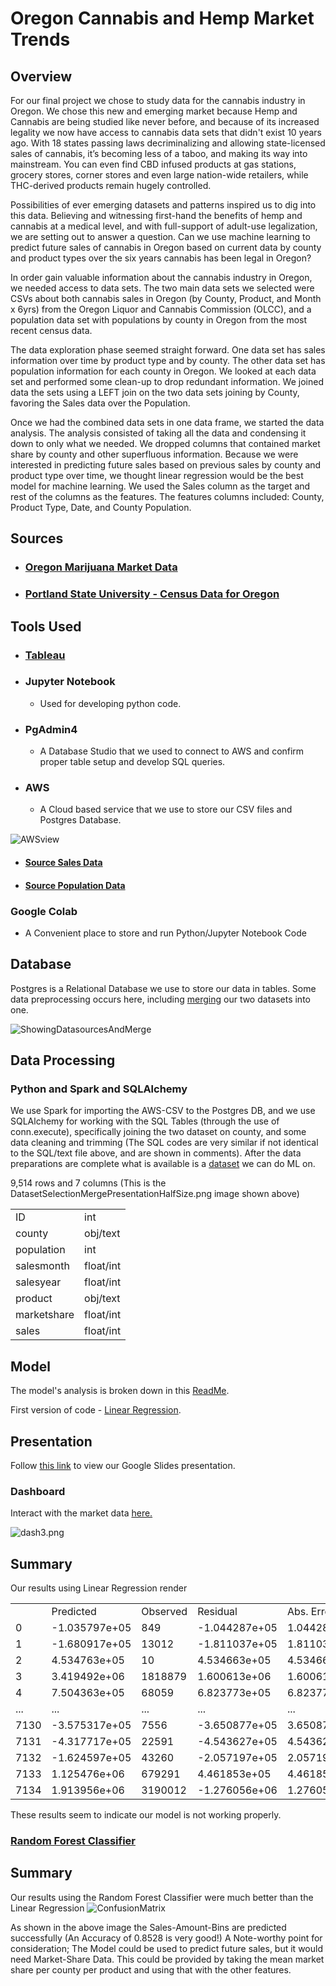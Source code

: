 # Oregon Cannabis and Hemp Market Trends

## Overview
For our final project we chose to study data for the cannabis industry in Oregon. We chose this new and emerging market because Hemp and Cannabis are being studied like never before, and because of its increased legality we now have access to cannabis data sets that didn't exist 10 years ago. With 18 states passing laws decriminalizing and allowing state-licensed sales of cannabis, it’s becoming less of a taboo, and making its way into mainstream. You can even find CBD infused products at gas stations, grocery stores, corner stores and even large nation-wide retailers, while THC-derived products remain hugely controlled.

Possibilities of ever emerging datasets and patterns inspired us to dig into this data. Believing and witnessing first-hand the benefits of hemp and cannabis at a medical level, and with full-support of adult-use legalization, we are setting out to answer a question. Can we use machine learning to predict future sales of cannabis in Oregon based on current data by county and product types over the six years cannabis has been legal in Oregon?

In order gain valuable information about the cannabis industry in Oregon, we needed access to data sets. The two main data sets we selected were CSVs about both cannabis sales in Oregon (by County, Product, and Month x 6yrs) from the Oregon Liquor and Cannabis Commission (OLCC), and a population data set with populations by county in Oregon from the most recent census data.

The data exploration phase seemed straight forward. One data set has sales information over time by product type and by county. The other data set has population information for each county in Oregon. We looked at each data set and performed some clean-up to drop redundant information. We joined data the sets using a LEFT join on the two data sets joining by County, favoring the Sales data over the Population.

Once we had the combined data sets in one data frame, we started the data analysis. The analysis consisted of taking all the data and condensing it down to only what we needed. We dropped columns that contained market share by county and other superfluous information. Because we were interested in predicting future sales based on previous sales by county and product type over time, we thought linear regression would be the best model for machine learning. We used the Sales column as the target and rest of the columns as the features. The features columns included: County, Product Type, Date, and County Population.

## Sources

- ### [Oregon Marijuana Market Data](https://www.oregon.gov/olcc/marijuana/Pages/Marijuana-Market-Data.aspx)

- ### [Portland State University - Census Data for Oregon](https://www.pdx.edu/population-research/census-data-oregon)

## Tools Used
<!-- ## Quick DBD
https://app.quickdatabasediagrams.com/#/
 -->
- ### [Tableau](https://public.tableau.com/app/profile/pau.rodriguez/viz/OregonCannabisandHempSales/CannabisSalesDashboard#1)

- ### Jupyter Notebook
	- Used for developing python code.

- ### PgAdmin4
	- A Database Studio that we used to connect to AWS and confirm proper table setup and develop SQL queries.

- ### AWS
	- A Cloud based service that we use to store our CSV files and Postgres Database.
<!-- 
https://s3.console.aws.amazon.com/s3/buckets/myosus32022buk?region=us-west-2 -->

![AWSview](/imgs/AWS-Bucket.png)

- #### [Source Sales Data](https://myosus32022buk.s3.amazonaws.com/County%20Product%20Trend_Full%20Data_data.csv)

- #### [Source Population Data](https://myosus32022buk.s3.amazonaws.com/census_estimates.csv)

### Google Colab
- A Convenient place to store and run Python/Jupyter Notebook Code
<!-- https://colab.research.google.com/drive/10GP8dXiVwqJu2Y1AZJfR4IOSOO9fgVPP   AWScsvToDBwSQLmerge.ipynb -->
<!-- https://colab.research.google.com/drive/1SoEdLRvutqdlRRBVBOYx1OXHd_psNM_j   AWSMachineLearningv2done.ipynb -->


## Database 
Postgres is a Relational Database we use to store our data in tables. Some data preprocessing occurs here, including [merging](https://github.com/nedflowers/final_project/blob/main/forth_segment_final/cannadata.sql.txt) our two datasets into one.

![ShowingDatasourcesAndMerge](/imgs/DatasetSelectionMergePresentationHalfSize.png)

<!--  An early(but working) version of the SQL we use to do this is shown in this text file
(We have since moved the SQL code into SQL-Alchemy/Python file below) -->

<!-- View PostgreSQL[script](https://github.com/nedflowers/final_project/blob/main/forth_segment_final/cannadata.sql.txt). -->

<!--https://github.com/nedflowers/final_project/tree/main/second_segment/DB -->

## Data Processing 
### Python and Spark and SQLAlchemy

We use Spark for importing the AWS-CSV to the Postgres DB,
and we use SQLAlchemy for working with the SQL Tables (through the use of conn.execute), specifically joining the two dataset on county,
and some data cleaning and trimming (The SQL codes are very similar if not identical to the SQL/text file above, and are shown in comments).
After the data preparations are complete what is available is a [dataset](https://github.com/nedflowers/final_project/blob/BE_final_project/forth_segment_final/AWScsvToDBwSQLmerge.ipynb) we can do ML on.

9,514 rows and 7 columns (This is the DatasetSelectionMergePresentationHalfSize.png image shown above)

<table>
	<tr><td>ID</td><td>int</td></tr>
	<tr><td>county</td><td>obj/text</td></tr>
	<tr><td>population</td><td>int</td></tr>
	<tr><td>salesmonth</td><td>float/int</td></tr>
	<tr><td>salesyear</td><td>float/int</td></tr>
	<tr><td>product</td><td>obj/text</td></tr>
	<tr><td>marketshare</td><td>float/int</td></tr>
	<tr><td>sales</td><td>float/int</td></tr>
</table>

## Model 
The model's analysis is broken down in this [ReadMe](https://github.com/nedflowers/final_project/blob/main/forth_segment_final/MachineLearningModel.md).

First version of code - [Linear Regression](https://github.com/nedflowers/final_project/blob/main/forth_segment_final/AWSMachineLearningv2done.ipynb).


## Presentation
Follow [this link](https://github.com/nedflowers/final_project/blob/main/second_segment/Slides/PREZ/Copy%20of%20CannaPres.pdf) to view our Google Slides presentation.

### Dashboard
Interact with the market data [here.](https://public.tableau.com/views/OregonCannabisandHempSales/CannabisSalesDashboard?:language=en-US&:display_count=n&:origin=viz_share_link)

![dash3.png](https://github.com/nedflowers/final_project/blob/main/imgs/dash3.png)


## Summary
Our results using Linear Regression render
<table>
	<tr><td>&nbsp;</td><td>Predicted</td><td>Observed</td><td>Residual</td><td>Abs. Error</td></tr>
	<tr><td>0</td><td>-1.035797e+05</td><td>849</td><td>-1.044287e+05</td><td>1.044287e+05</td></tr>
	<tr><td>1</td><td>-1.680917e+05</td><td>13012</td><td>-1.811037e+05</td><td>1.811037e+05</td></tr>
	<tr><td>2</td><td>4.534763e+05</td><td>10</td><td>4.534663e+05</td><td>4.534663e+05</td></tr>
	<tr><td>3</td><td>3.419492e+06</td><td>1818879</td><td>1.600613e+06</td><td>1.600613e+06</td></tr>
	<tr><td>4</td><td>7.504363e+05</td><td>68059</td><td>6.823773e+05</td><td>6.823773e+05</td></tr>
	<tr><td>...</td><td>...</td><td>...</td><td>...</td><td>...</td></tr>
	<tr><td>7130</td><td>-3.575317e+05</td><td>7556</td><td>-3.650877e+05</td><td>3.650877e+05</td></tr>
	<tr><td>7131</td><td>-4.317717e+05</td><td>22591</td><td>-4.543627e+05</td><td>4.543627e+05</td></tr>
	<tr><td>7132</td><td>-1.624597e+05</td><td>43260</td><td>-2.057197e+05</td><td>2.057197e+05</td></tr>
	<tr><td>7133</td><td>1.125476e+06</td><td>679291</td><td>4.461853e+05</td><td>4.461853e+05</td></tr>
	<tr><td>7134</td><td>1.913956e+06</td><td>3190012</td><td>-1.276056e+06</td><td>1.276056e+06</td></tr>
</table>

These results seem to indicate our model is not working properly.

### [Random Forest Classifier](https://github.com/nedflowers/final_project/blob/main/forth_segment_final/AWSMLv3RandomForestClassifier.ipynb)

## Summary
Our results using the Random Forest Classifier were much better than the Linear Regression
![ConfusionMatrix](https://github.com/nedflowers/final_project/blob/main/imgs/ConfusionMatrix.png)

As shown in the above image the Sales-Amount-Bins are predicted successfully (An Accuracy of 0.8528 is very good!)
A Note-worthy point for consideration; The Model could be used to predict future sales, but it would need Market-Share Data.
This could be provided by taking the mean market share per county per product and using that with the other features.



